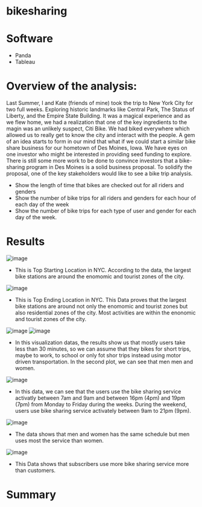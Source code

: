 # bikesharing

# Software
* Panda
* Tableau

# Overview of the analysis:
Last Summer, I and Kate (friends of mine) took the trip to New York City for two full weeks. Exploring historic landmarks like Central Park, The Status of Liberty, and the Empire State Building. It was a magical experience and as we flew home, we had a realization that one of the key ingredients to the magin was an unlikely suspect, Citi Bike. We had biked everywhere which allowed us to really get to know the city and interact with the people. A gem of an idea starts to form in our mind that what if we could start a similar bike share business for our hometown of Des Moines, Iowa. We have eyes on one investor who might be interested in providing seed funding to explore. There is still some more work to be done to convince investors that a bike-sharing program in Des Moines is a solid business proposal. To solidify the proposal, one of the key stakeholders would like to see a bike trip analysis.
* Show the length of time that bikes are checked out for all riders and genders
* Show the number of bike trips for all riders and genders for each hour of each day of the week
* Show the number of bike trips for each type of user and gender for each day of the week.

# Results
![image](https://user-images.githubusercontent.com/105985796/189022260-7ce36a3f-b12e-464f-a979-17decaece878.png)
* This is Top Starting Location in NYC. According to the data, the largest bike stations are around the enomomic and tourist zones of the city. 

![image](https://user-images.githubusercontent.com/105985796/189023009-ba31c0d7-50a2-47cd-b2eb-307d2d0c445a.png)
* This is Top Ending Location in NYC. This Data proves that the largest bike stations are around not only the enomomic and tourist zones but also residential zones of the city. Most activities are within the enonomic and tourist zones of the city.

![image](https://user-images.githubusercontent.com/105985796/189023644-dffd058d-1766-4c17-8a2f-952b90785f04.png)
![image](https://user-images.githubusercontent.com/105985796/189024045-0b9a789b-da28-4661-a28b-541cc4daf0d9.png)
* In this visualization datas, the results show us that mostly users take less than 30 minutes, so we can assume that they bikes for short trips, maybe to work, to school or only fot shor trips instead using motor driven transportation. In the second plot, we can see that men men and women.

![image](https://user-images.githubusercontent.com/105985796/189024567-c8690060-61e7-442a-a7f0-72ac1bdb94c0.png)
* In this data, we can see that the users use the bike sharing service activatly between 7am and 9am and between 16pm (4pm) and 19pm (7pm) from Monday to Friday during the weeks. During the weekend, users use bike sharing service activately between 9am to 21pm (9pm).

![image](https://user-images.githubusercontent.com/105985796/189025491-c8d47312-b0c8-4323-b6b8-5edb4f5934d6.png)
* The data shows that men and women has the same schedule but men uses most the service than women.

![image](https://user-images.githubusercontent.com/105985796/189026065-253c2133-12d8-434c-951e-36d54a7a9780.png)
* This Data shows that subscribers use more bike sharing service more than customers.

# Summary
